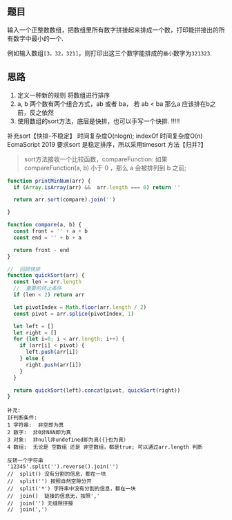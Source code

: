 ## 题目

输入一个正整数数组，把数组里所有数字拼接起来排成一个数，打印能拼接出的所有数字中最小的一个. 

例如输入数组`[3，32，321]`，则打印出这三个数字能排成的`最小`数字为`321323`. 

## 思路

1. 定义一种新的规则 将数组进行排序
2. a, b 两个数有两个组合方式，ab 或者 ba， 若 ab < ba 那么a 应该排在b之前，反之依然
3. 使用数组的sort方法，底层是快排，也可以手写一个快排. !!!!!

补充sort【快排-不稳定】 时间复杂度O(nlogn); indexOf 时间复杂度O(n)
EcmaScript 2019 要求sort 是稳定排序，所以采用timesort 方法【归并?】

> sort方法接收一个比较函数，compareFunction: 如果 compareFunction(a, b) 小于 0 ，那么 a 会被排列到 b 之前; 

```js
function printMinNum(arr) {
  if (Array.isArray(arr) &&  arr.length === 0) return ''

  return arr.sort(compare).join('')

}

function compare(a, b) {
  const front = '' + a + b
  const end = '' + b + a

  return front - end
}

//  回顾快排
function quickSort(arr) {
  const len = arr.length
  //  重要的终止条件
  if (len < 2) return arr

  let pivotIndex = Math.floor(arr.length / 2)
  const pivot = arr.splice(pivotIndex, 1)

  let left = []
  let right = []
  for (let i=0; i < arr.length; i++) {
    if (arr[i] < pivot) {
      left.push(arr[i])
    } else {
      right.push(arr[i])
    }
  }

  return quickSort(left).concat(pivot, quickSort(right))
}

```

```
补充: 
IF判断条件:
1 字符串:  非空即为真
2 数字:  非0非NAN即为真
3 对象:  非null非undefined即为真({}也为真）
4 数组:  无论是 空数组 还是 非空数组，都是true; 可以通过arr.length 判断

反转一个字符串
'12345'.split('').reverse().join('')
//  split() 没有分割的信息，都在一块
//  split('') 按照自然空隙分开
//  split('*') 字符串中没有分割的信息，都在一块
//  join()  链接的信息无，按照','
//  join('') 无缝隙拼接
//  join(',')
```

